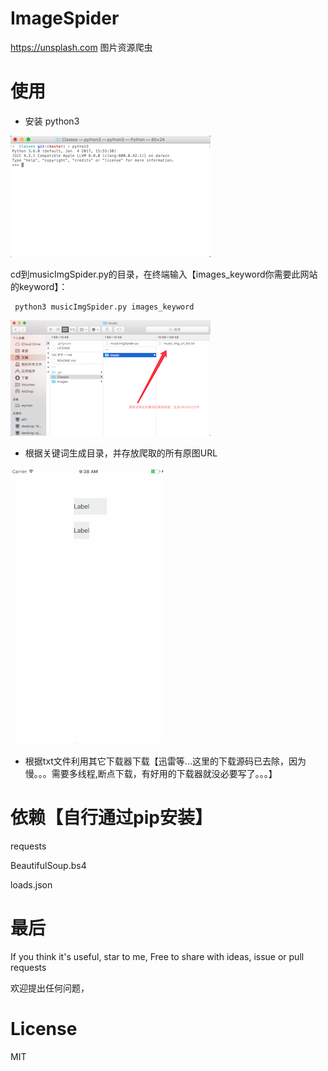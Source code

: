# ImageSpider

https://unsplash.com 图片资源爬虫

# 使用

* 安装 python3

![](https://github.com/WymanLyu/ImageSpider/blob/master/Images/python3.png) 

cd到musicImgSpider.py的目录，在终端输入【images_keyword你需要此网站的keyword】：

```objc
 python3 musicImgSpider.py images_keyword
```

![](https://github.com/WymanLyu/ImageSpider/blob/master/Images/result.png) 

* 根据关键词生成目录，并存放爬取的所有原图URL

![](https://github.com/WymanLyu/PitchDetector/blob/master/Images/pitchTest.gif) 

* 根据txt文件利用其它下载器下载【迅雷等...这里的下载源码已去除，因为慢。。。需要多线程,断点下载，有好用的下载器就没必要写了。。。】

# 依赖【自行通过pip安装】

requests

BeautifulSoup.bs4

loads.json

# 最后

If you think it's useful, star to me, Free to share with ideas, issue or pull requests

欢迎提出任何问题，

# License

MIT